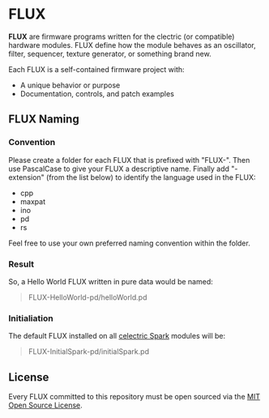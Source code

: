 # FLUX

**FLUX** are firmware programs written for the clectric (or compatible) hardware modules. FLUX define how the module behaves as an oscillator, filter, sequencer, texture generator, or something brand new.

Each FLUX is a self-contained firmware project with:
- A unique behavior or purpose
- Documentation, controls, and patch examples

## FLUX Naming

### Convention
Please create a folder for each FLUX that is prefixed with "FLUX-". Then use PascalCase to give your FLUX a descriptive name. Finally add "-extension" (from the list below) to identify the language used in the FLUX:
- cpp
- maxpat
- ino
- pd
- rs

Feel free to use your own preferred naming convention within the folder.

### Result
So, a Hello World FLUX written in pure data would be named:
> FLUX-HelloWorld-pd/helloWorld.pd

### Initialiation
The default FLUX installed on all [celectric Spark](https://github.com/clectric-diy/Spark-AE) modules will be:
> FLUX-InitialSpark-pd/initialSpark.pd

## License
Every FLUX committed to this repository must be open sourced via the [MIT Open Source License](https://tlo.mit.edu/understand-ip/exploring-mit-open-source-license-comprehensive-guide).
